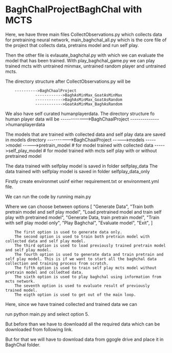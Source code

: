 # BaghChalProjectBaghChal with MCTS

Here, we have three main files CollectObservations.py which collects data for pretraining neural network, main_baghchal_all.py which
is the core file of the project that collects data, pretrains model and run self play.

Then the other file is evlauate_baghchal.py with which we can evaluate the model that has been trained.
With play_baghchal_game.py we can play trained mcts with untrained minmax, untrained random player and untrained mcts.

The directory structure after CollectObservations.py will be

        ---------->BaghChaalProject
                 ------------>BaghAsMinMax_GoatAsMinMax
                 ------------>BaghAsMinMax_GoatAsRandom
                 ------------>GoatAsMinMax_BaghAsRandom

We also have self curated humanplayerdata. The directory structure fo human player data will be 
        ------------>BaghChaalProject
                -------------->humanplayerdata

The models that are trained with collected data and self play data are saved in models directory
        ---------->BaghChaalProject
                 ----->models
                    ----->model
                        ----->pretrain_model # for model trained with collected data
                        ----->self_play_model # for model trained with mcts self play with or without pretrained model
                        
The data trained with selfplay model is saved in folder selfplay_data
The data trained with selfplay model is saved in folder selfplay_data_only


Firstly create environmet usinf eirher requirement.txt or environment.yml file.

We can run the code by running main.py

Where we can choose between options
        [
            "Generate Data",
            "Train both pretrain model and self play model",
            "Load pretrained model and train self play with pretrained model",
            "Generate Data, train pretrain model",
            "Train with self play model only",
            "Play Baghchal",
            "Evaluate model",
            "Exit",
        ]
        
        The first option is used to generate data only.
        The second option is used to train both pretrain model with collected data and self play model.
        The third option is used to load previously trained pretrain model and self play model.
        The fourth option is used to generate data and train pretrain and self play model. This is if we want to start all the baghchal data collection and training process from scratch.
        The fifth option is used to train self play mcts model without pretrain model and colledted data.
        The sixth option is used to play baghchal using information from mcts network.
        The seventh option is used to evaluate result of previously trained model.
        The eigth option is used to get out of the main loop.

Here, since we have trained collected and trained data we can

run python main.py and select option 5.

But before than we have to downloadd all the required data which can be downloaded from following link.

But for that we will have to download data from ggogle drive and place it in BaghChal folder.
